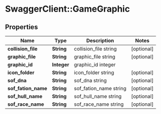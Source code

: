# SwaggerClient::GameGraphic

## Properties
Name | Type | Description | Notes
------------ | ------------- | ------------- | -------------
**collision_file** | **String** | collision_file string | [optional] 
**graphic_file** | **String** | graphic_file string | [optional] 
**graphic_id** | **Integer** | graphic_id integer | 
**icon_folder** | **String** | icon_folder string | [optional] 
**sof_dna** | **String** | sof_dna string | [optional] 
**sof_fation_name** | **String** | sof_fation_name string | [optional] 
**sof_hull_name** | **String** | sof_hull_name string | [optional] 
**sof_race_name** | **String** | sof_race_name string | [optional] 


